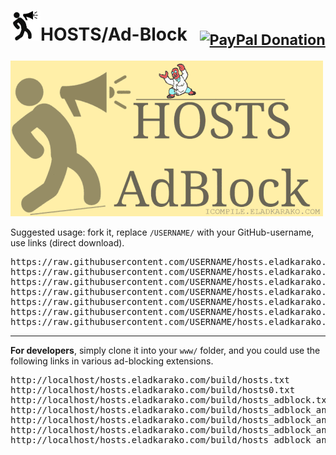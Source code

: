 <h1><img alt="" width="48" height="48" src="resources/icon.png"/>HOSTS/Ad-Block &nbsp; <sub><a target="_blank" href="https://paypal.me/e1adkarak0" rel="nofollow"><img src="https://www.paypalobjects.com/webstatic/mktg/Logo/pp-logo-100px.png" width="60" height="16" border="0" alt="PayPal Donation"></a></sub></h1>

<img alt="" src="resources/icon.gif"/>

<br/>

Suggested usage: fork it, replace <code>/USERNAME/</code> with your GitHub-username, use links (direct download).

<pre>
https://raw.githubusercontent.com/USERNAME/hosts.eladkarako.com/master/build/hosts.txt
https://raw.githubusercontent.com/USERNAME/hosts.eladkarako.com/master/build/hosts0.txt
https://raw.githubusercontent.com/USERNAME/hosts.eladkarako.com/master/build/hosts_adblock.txt
https://raw.githubusercontent.com/USERNAME/hosts.eladkarako.com/master/build/hosts_adblock_anti_annoyances_hide.txt
https://raw.githubusercontent.com/USERNAME/hosts.eladkarako.com/master/build/hosts_adblock_anti_annoyances_block.txt
https://raw.githubusercontent.com/USERNAME/hosts.eladkarako.com/master/build/hosts_adblock_anti_annoyances_block_inline_script.txt
https://raw.githubusercontent.com/USERNAME/hosts.eladkarako.com/master/build/hosts_adblock_anti_annoyances_style_inject.txt
</pre>

<hr/>

<strong>For developers</strong>, simply clone it into your <code>www/</code> folder,
and you could use the following links in various ad-blocking extensions.

<pre>
http://localhost/hosts.eladkarako.com/build/hosts.txt
http://localhost/hosts.eladkarako.com/build/hosts0.txt
http://localhost/hosts.eladkarako.com/build/hosts_adblock.txt
http://localhost/hosts.eladkarako.com/build/hosts_adblock_anti_annoyances_hide.txt
http://localhost/hosts.eladkarako.com/build/hosts_adblock_anti_annoyances_block.txt
http://localhost/hosts.eladkarako.com/build/hosts_adblock_anti_annoyances_block_inline_script.txt
http://localhost/hosts.eladkarako.com/build/hosts_adblock_anti_annoyances_style_inject.txt
</pre>
